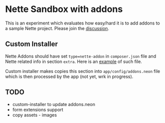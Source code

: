 # Nette Sandbox with addons

This is an experiment which evaluates how easy/hard it is to add addons to a sample Nette project.
Please join the [discussion](http://forum.nette.org/cs/10875-nette-addons-konvence-a-architektura-aplikace).



## Custom Installer

Nette Addons should have set `type=nette-addon` in `composer.json` file and Nette related info in section `extra`.
Here is an [example](https://github.com/juzna/kdyby-CurlExtension/blob/juznovo/composer.json) of such file.

Custom installer makes copies this section into `app/config/addons.neon` file which is then processed by the app (not yet, wrk in progress).



## TODO
- custom-installer to update addons.neon
- form extensions support
- copy assets - images
